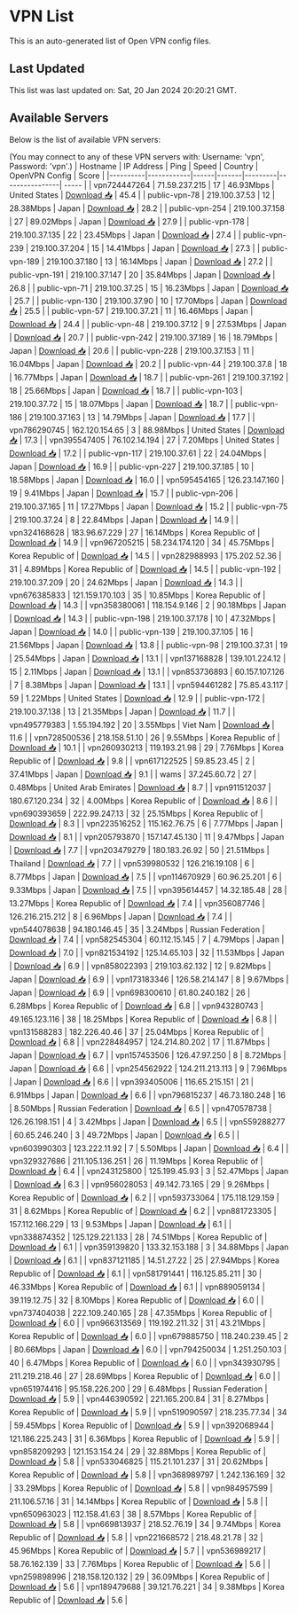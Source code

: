 # VPN List

This is an auto-generated list of Open VPN config files.

## Last Updated

This list was last updated on: Sat, 20 Jan 2024 20:20:21 GMT.

## Available Servers

Below is the list of available VPN servers:

(You may connect to any of these VPN servers with: Username: 'vpn', Password: 'vpn'.)
| Hostname | IP Address | Ping | Speed | Country | OpenVPN Config | Score |
|----------|------------|------|-------|---------|----------------| ----- |
| vpn724447264 | 71.59.237.215 | 17 | 46.93Mbps | United States | [Download 📥](./configs/server_0_US.ovpn) | 45.4 |
| public-vpn-78 | 219.100.37.53 | 12 | 28.38Mbps | Japan | [Download 📥](./configs/server_1_JP.ovpn) | 28.2 |
| public-vpn-254 | 219.100.37.158 | 27 | 89.02Mbps | Japan | [Download 📥](./configs/server_2_JP.ovpn) | 27.9 |
| public-vpn-178 | 219.100.37.135 | 22 | 23.45Mbps | Japan | [Download 📥](./configs/server_3_JP.ovpn) | 27.4 |
| public-vpn-239 | 219.100.37.204 | 15 | 14.41Mbps | Japan | [Download 📥](./configs/server_4_JP.ovpn) | 27.3 |
| public-vpn-189 | 219.100.37.180 | 13 | 16.14Mbps | Japan | [Download 📥](./configs/server_5_JP.ovpn) | 27.2 |
| public-vpn-191 | 219.100.37.147 | 20 | 35.84Mbps | Japan | [Download 📥](./configs/server_6_JP.ovpn) | 26.8 |
| public-vpn-71 | 219.100.37.25 | 15 | 16.23Mbps | Japan | [Download 📥](./configs/server_7_JP.ovpn) | 25.7 |
| public-vpn-130 | 219.100.37.90 | 10 | 17.70Mbps | Japan | [Download 📥](./configs/server_8_JP.ovpn) | 25.5 |
| public-vpn-57 | 219.100.37.21 | 11 | 16.46Mbps | Japan | [Download 📥](./configs/server_9_JP.ovpn) | 24.4 |
| public-vpn-48 | 219.100.37.12 | 9 | 27.53Mbps | Japan | [Download 📥](./configs/server_10_JP.ovpn) | 20.7 |
| public-vpn-242 | 219.100.37.189 | 16 | 18.79Mbps | Japan | [Download 📥](./configs/server_11_JP.ovpn) | 20.6 |
| public-vpn-228 | 219.100.37.153 | 11 | 16.04Mbps | Japan | [Download 📥](./configs/server_12_JP.ovpn) | 20.2 |
| public-vpn-44 | 219.100.37.8 | 18 | 16.77Mbps | Japan | [Download 📥](./configs/server_13_JP.ovpn) | 18.7 |
| public-vpn-261 | 219.100.37.192 | 18 | 25.66Mbps | Japan | [Download 📥](./configs/server_14_JP.ovpn) | 18.7 |
| public-vpn-103 | 219.100.37.72 | 15 | 18.07Mbps | Japan | [Download 📥](./configs/server_15_JP.ovpn) | 18.7 |
| public-vpn-186 | 219.100.37.163 | 13 | 14.79Mbps | Japan | [Download 📥](./configs/server_16_JP.ovpn) | 17.7 |
| vpn786290745 | 162.120.154.65 | 3 | 88.98Mbps | United States | [Download 📥](./configs/server_17_US.ovpn) | 17.3 |
| vpn395547405 | 76.102.14.194 | 27 | 7.20Mbps | United States | [Download 📥](./configs/server_18_US.ovpn) | 17.2 |
| public-vpn-117 | 219.100.37.61 | 22 | 24.04Mbps | Japan | [Download 📥](./configs/server_19_JP.ovpn) | 16.9 |
| public-vpn-227 | 219.100.37.185 | 10 | 18.58Mbps | Japan | [Download 📥](./configs/server_20_JP.ovpn) | 16.0 |
| vpn595454165 | 126.23.147.160 | 19 | 9.41Mbps | Japan | [Download 📥](./configs/server_21_JP.ovpn) | 15.7 |
| public-vpn-206 | 219.100.37.165 | 11 | 17.27Mbps | Japan | [Download 📥](./configs/server_22_JP.ovpn) | 15.2 |
| public-vpn-75 | 219.100.37.24 | 8 | 22.84Mbps | Japan | [Download 📥](./configs/server_23_JP.ovpn) | 14.9 |
| vpn324168628 | 183.96.67.229 | 27 | 16.14Mbps | Korea Republic of | [Download 📥](./configs/server_24_KR.ovpn) | 14.9 |
| vpn967205215 | 58.234.174.120 | 34 | 45.75Mbps | Korea Republic of | [Download 📥](./configs/server_25_KR.ovpn) | 14.5 |
| vpn282988993 | 175.202.52.36 | 31 | 4.89Mbps | Korea Republic of | [Download 📥](./configs/server_26_KR.ovpn) | 14.5 |
| public-vpn-192 | 219.100.37.209 | 20 | 24.62Mbps | Japan | [Download 📥](./configs/server_27_JP.ovpn) | 14.3 |
| vpn676385833 | 121.159.170.103 | 35 | 10.85Mbps | Korea Republic of | [Download 📥](./configs/server_28_KR.ovpn) | 14.3 |
| vpn358380061 | 118.154.9.146 | 2 | 90.18Mbps | Japan | [Download 📥](./configs/server_29_JP.ovpn) | 14.3 |
| public-vpn-198 | 219.100.37.178 | 10 | 47.32Mbps | Japan | [Download 📥](./configs/server_30_JP.ovpn) | 14.0 |
| public-vpn-139 | 219.100.37.105 | 16 | 21.56Mbps | Japan | [Download 📥](./configs/server_31_JP.ovpn) | 13.8 |
| public-vpn-98 | 219.100.37.31 | 19 | 25.54Mbps | Japan | [Download 📥](./configs/server_32_JP.ovpn) | 13.1 |
| vpn137168828 | 139.101.224.12 | 15 | 2.11Mbps | Japan | [Download 📥](./configs/server_33_JP.ovpn) | 13.1 |
| vpn853736893 | 60.157.107.126 | 7 | 8.38Mbps | Japan | [Download 📥](./configs/server_34_JP.ovpn) | 13.1 |
| vpn594461282 | 75.85.43.117 | 59 | 1.22Mbps | United States | [Download 📥](./configs/server_35_US.ovpn) | 12.9 |
| public-vpn-172 | 219.100.37.138 | 13 | 21.35Mbps | Japan | [Download 📥](./configs/server_36_JP.ovpn) | 11.7 |
| vpn495779383 | 1.55.194.192 | 20 | 3.55Mbps | Viet Nam | [Download 📥](./configs/server_37_VN.ovpn) | 11.6 |
| vpn728500536 | 218.158.51.10 | 26 | 9.55Mbps | Korea Republic of | [Download 📥](./configs/server_38_KR.ovpn) | 10.1 |
| vpn260930213 | 119.193.21.98 | 29 | 7.76Mbps | Korea Republic of | [Download 📥](./configs/server_39_KR.ovpn) | 9.8 |
| vpn617122525 | 59.85.23.45 | 2 | 37.41Mbps | Japan | [Download 📥](./configs/server_40_JP.ovpn) | 9.1 |
| wams | 37.245.60.72 | 27 | 0.48Mbps | United Arab Emirates | [Download 📥](./configs/server_41_AE.ovpn) | 8.7 |
| vpn911512037 | 180.67.120.234 | 32 | 4.00Mbps | Korea Republic of | [Download 📥](./configs/server_42_KR.ovpn) | 8.6 |
| vpn690393659 | 222.99.247.13 | 32 | 25.15Mbps | Korea Republic of | [Download 📥](./configs/server_43_KR.ovpn) | 8.3 |
| vpn223516252 | 115.162.76.75 | 6 | 7.77Mbps | Japan | [Download 📥](./configs/server_44_JP.ovpn) | 8.1 |
| vpn205793870 | 157.147.45.130 | 11 | 9.47Mbps | Japan | [Download 📥](./configs/server_45_JP.ovpn) | 7.7 |
| vpn203479279 | 180.183.26.92 | 50 | 21.51Mbps | Thailand | [Download 📥](./configs/server_46_TH.ovpn) | 7.7 |
| vpn539980532 | 126.216.19.108 | 6 | 8.77Mbps | Japan | [Download 📥](./configs/server_47_JP.ovpn) | 7.5 |
| vpn114670929 | 60.96.25.201 | 6 | 9.33Mbps | Japan | [Download 📥](./configs/server_48_JP.ovpn) | 7.5 |
| vpn395614457 | 14.32.185.48 | 28 | 13.27Mbps | Korea Republic of | [Download 📥](./configs/server_49_KR.ovpn) | 7.4 |
| vpn356087746 | 126.216.215.212 | 8 | 6.96Mbps | Japan | [Download 📥](./configs/server_50_JP.ovpn) | 7.4 |
| vpn544078638 | 94.180.146.45 | 35 | 3.24Mbps | Russian Federation | [Download 📥](./configs/server_51_RU.ovpn) | 7.4 |
| vpn582545304 | 60.112.15.145 | 7 | 4.79Mbps | Japan | [Download 📥](./configs/server_52_JP.ovpn) | 7.0 |
| vpn821534192 | 125.14.65.103 | 32 | 11.53Mbps | Japan | [Download 📥](./configs/server_53_JP.ovpn) | 6.9 |
| vpn858022393 | 219.103.62.132 | 12 | 9.82Mbps | Japan | [Download 📥](./configs/server_54_JP.ovpn) | 6.9 |
| vpn173183346 | 126.58.214.147 | 8 | 9.67Mbps | Japan | [Download 📥](./configs/server_55_JP.ovpn) | 6.9 |
| vpn698300610 | 61.80.240.182 | 26 | 6.28Mbps | Korea Republic of | [Download 📥](./configs/server_56_KR.ovpn) | 6.8 |
| vpn943280743 | 49.165.123.116 | 38 | 18.25Mbps | Korea Republic of | [Download 📥](./configs/server_57_KR.ovpn) | 6.8 |
| vpn131588283 | 182.226.40.46 | 37 | 25.04Mbps | Korea Republic of | [Download 📥](./configs/server_58_KR.ovpn) | 6.8 |
| vpn228484957 | 124.214.80.202 | 17 | 11.87Mbps | Japan | [Download 📥](./configs/server_59_JP.ovpn) | 6.7 |
| vpn157453506 | 126.47.97.250 | 8 | 8.72Mbps | Japan | [Download 📥](./configs/server_60_JP.ovpn) | 6.6 |
| vpn254562922 | 124.211.213.113 | 9 | 7.96Mbps | Japan | [Download 📥](./configs/server_61_JP.ovpn) | 6.6 |
| vpn393405006 | 116.65.215.151 | 21 | 6.91Mbps | Japan | [Download 📥](./configs/server_62_JP.ovpn) | 6.6 |
| vpn796815237 | 46.73.180.248 | 16 | 8.50Mbps | Russian Federation | [Download 📥](./configs/server_63_RU.ovpn) | 6.5 |
| vpn470578738 | 126.26.198.151 | 4 | 3.42Mbps | Japan | [Download 📥](./configs/server_64_JP.ovpn) | 6.5 |
| vpn559288277 | 60.65.246.240 | 3 | 49.72Mbps | Japan | [Download 📥](./configs/server_65_JP.ovpn) | 6.5 |
| vpn603990303 | 123.222.11.92 | 7 | 5.50Mbps | Japan | [Download 📥](./configs/server_66_JP.ovpn) | 6.4 |
| vpn329327686 | 211.105.136.251 | 26 | 11.19Mbps | Korea Republic of | [Download 📥](./configs/server_67_KR.ovpn) | 6.4 |
| vpn243125800 | 125.199.45.93 | 3 | 52.47Mbps | Japan | [Download 📥](./configs/server_68_JP.ovpn) | 6.3 |
| vpn956028053 | 49.142.73.165 | 29 | 9.26Mbps | Korea Republic of | [Download 📥](./configs/server_69_KR.ovpn) | 6.2 |
| vpn593733064 | 175.118.129.159 | 31 | 8.62Mbps | Korea Republic of | [Download 📥](./configs/server_70_KR.ovpn) | 6.2 |
| vpn881723305 | 157.112.166.229 | 13 | 9.53Mbps | Japan | [Download 📥](./configs/server_71_JP.ovpn) | 6.1 |
| vpn338874352 | 125.129.221.133 | 28 | 74.51Mbps | Korea Republic of | [Download 📥](./configs/server_72_KR.ovpn) | 6.1 |
| vpn359139820 | 133.32.153.188 | 3 | 34.88Mbps | Japan | [Download 📥](./configs/server_73_JP.ovpn) | 6.1 |
| vpn837121185 | 14.51.27.22 | 25 | 27.94Mbps | Korea Republic of | [Download 📥](./configs/server_74_KR.ovpn) | 6.1 |
| vpn581791441 | 116.125.85.211 | 30 | 46.33Mbps | Korea Republic of | [Download 📥](./configs/server_75_KR.ovpn) | 6.1 |
| vpn889059134 | 39.119.12.75 | 32 | 8.10Mbps | Korea Republic of | [Download 📥](./configs/server_76_KR.ovpn) | 6.0 |
| vpn737404038 | 222.109.240.165 | 28 | 47.35Mbps | Korea Republic of | [Download 📥](./configs/server_77_KR.ovpn) | 6.0 |
| vpn966313569 | 119.192.211.32 | 31 | 43.21Mbps | Korea Republic of | [Download 📥](./configs/server_78_KR.ovpn) | 6.0 |
| vpn679885750 | 118.240.239.45 | 2 | 80.66Mbps | Japan | [Download 📥](./configs/server_79_JP.ovpn) | 6.0 |
| vpn794250034 | 1.251.250.103 | 40 | 6.47Mbps | Korea Republic of | [Download 📥](./configs/server_80_KR.ovpn) | 6.0 |
| vpn343930795 | 211.219.218.46 | 27 | 28.69Mbps | Korea Republic of | [Download 📥](./configs/server_81_KR.ovpn) | 6.0 |
| vpn651974416 | 95.158.226.200 | 29 | 6.48Mbps | Russian Federation | [Download 📥](./configs/server_82_RU.ovpn) | 5.9 |
| vpn446390592 | 221.165.200.84 | 31 | 8.27Mbps | Korea Republic of | [Download 📥](./configs/server_83_KR.ovpn) | 5.9 |
| vpn519090597 | 218.235.77.34 | 34 | 59.45Mbps | Korea Republic of | [Download 📥](./configs/server_84_KR.ovpn) | 5.9 |
| vpn392068944 | 121.186.225.243 | 31 | 6.36Mbps | Korea Republic of | [Download 📥](./configs/server_85_KR.ovpn) | 5.9 |
| vpn858209293 | 121.153.154.24 | 29 | 32.88Mbps | Korea Republic of | [Download 📥](./configs/server_86_KR.ovpn) | 5.8 |
| vpn533046825 | 115.21.101.237 | 31 | 20.62Mbps | Korea Republic of | [Download 📥](./configs/server_87_KR.ovpn) | 5.8 |
| vpn368989797 | 1.242.136.169 | 32 | 33.29Mbps | Korea Republic of | [Download 📥](./configs/server_88_KR.ovpn) | 5.8 |
| vpn984957599 | 211.106.57.16 | 31 | 14.14Mbps | Korea Republic of | [Download 📥](./configs/server_89_KR.ovpn) | 5.8 |
| vpn650963023 | 112.158.41.63 | 38 | 8.57Mbps | Korea Republic of | [Download 📥](./configs/server_90_KR.ovpn) | 5.8 |
| vpn669813937 | 218.52.76.19 | 34 | 9.74Mbps | Korea Republic of | [Download 📥](./configs/server_91_KR.ovpn) | 5.8 |
| vpn221668572 | 218.48.21.78 | 32 | 45.96Mbps | Korea Republic of | [Download 📥](./configs/server_92_KR.ovpn) | 5.7 |
| vpn536989217 | 58.76.162.139 | 33 | 7.76Mbps | Korea Republic of | [Download 📥](./configs/server_93_KR.ovpn) | 5.6 |
| vpn259898996 | 218.158.120.132 | 29 | 36.09Mbps | Korea Republic of | [Download 📥](./configs/server_94_KR.ovpn) | 5.6 |
| vpn189479688 | 39.121.76.221 | 34 | 9.38Mbps | Korea Republic of | [Download 📥](./configs/server_95_KR.ovpn) | 5.6 |
